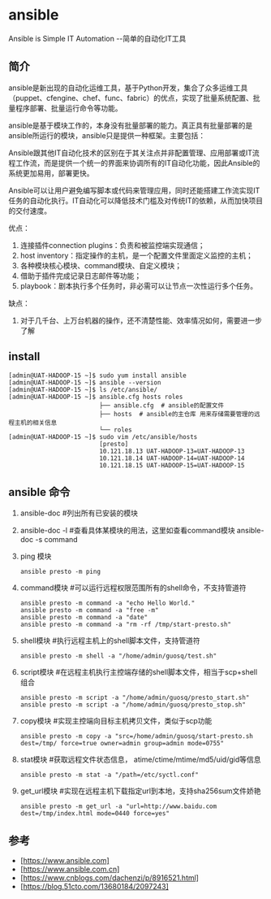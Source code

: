 # ansible

Ansible is Simple IT Automation    --简单的自动化IT工具

## 简介

ansible是新出现的自动化运维工具，基于Python开发，集合了众多运维工具（puppet、cfengine、chef、func、fabric）的优点，实现了批量系统配置、批量程序部署、批量运行命令等功能。

ansible是基于模块工作的，本身没有批量部署的能力。真正具有批量部署的是ansible所运行的模块，ansible只是提供一种框架。主要包括：

Ansible跟其他IT自动化技术的区别在于其关注点并非配置管理、应用部署或IT流程工作流，而是提供一个统一的界面来协调所有的IT自动化功能，因此Ansible的系统更加易用，部署更快。

Ansible可以让用户避免编写脚本或代码来管理应用，同时还能搭建工作流实现IT任务的自动化执行。IT自动化可以降低技术门槛及对传统IT的依赖，从而加快项目的交付速度。

优点：

1. 连接插件connection plugins：负责和被监控端实现通信；
2. host inventory：指定操作的主机，是一个配置文件里面定义监控的主机；
3. 各种模块核心模块、command模块、自定义模块；
4. 借助于插件完成记录日志邮件等功能；
5. playbook：剧本执行多个任务时，非必需可以让节点一次性运行多个任务。

缺点：

1. 对于几千台、上万台机器的操作，还不清楚性能、效率情况如何，需要进一步了解

## install

    [admin@UAT-HADOOP-15 ~]$ sudo yum install ansible
    [admin@UAT-HADOOP-15 ~]$ ansible --version
    [admin@UAT-HADOOP-15 ~]$ ls /etc/ansible/
    [admin@UAT-HADOOP-15 ~]$ ansible.cfg hosts roles  
                             ├── ansible.cfg  # ansible的配置文件                         
                             ├── hosts  # ansible的主仓库 用来存储需要管理的远程主机的相关信息                         
                             └── roles            
    [admin@UAT-HADOOP-15 ~]$ sudo vim /etc/ansible/hosts
                             [presto]
                             10.121.18.13 UAT-HADOOP-13=UAT-HADOOP-13
                             10.121.18.14 UAT-HADOOP-14=UAT-HADOOP-14
                             10.121.18.15 UAT-HADOOP-15=UAT-HADOOP-15

## ansible 命令

1. ansible-doc  #列出所有已安装的模块
2. ansible-doc -l  #查看具体某模块的用法，这里如查看command模块 ansible-doc -s command
3. ping 模块

       ansible presto -m ping

4. command模块  #可以运行远程权限范围所有的shell命令，不支持管道符

       ansible presto -m command -a "echo Hello World."
       ansible presto -m command -a "free -m"
       ansible presto -m command -a "date"
       ansible presto -m command -a "rm -rf /tmp/start-presto.sh"

5. shell模块  #执行远程主机上的shell脚本文件，支持管道符

       ansible presto -m shell -a "/home/admin/guosq/test.sh"

6. script模块  #在远程主机执行主控端存储的shell脚本文件，相当于scp+shell组合

       ansible presto -m script -a "/home/admin/guosq/presto_start.sh"
       ansible presto -m script -a "/home/admin/guosq/presto_stop.sh"

7. copy模块  #实现主控端向目标主机拷贝文件，类似于scp功能

       ansible presto -m copy -a "src=/home/admin/guosq/start-presto.sh dest=/tmp/ force=true owner=admin group=admin mode=0755"

8. stat模块  #获取远程文件状态信息， atime/ctime/mtime/md5/uid/gid等信息

       ansible presto -m stat -a "/path=/etc/syctl.conf"

9. get_url模块  #实现在远程主机下载指定url到本地，支持sha256sum文件娇艳

       ansible presto -m get_url -a "url=http://www.baidu.com dest=/tmp/index.html mode=0440 force=yes"

## 参考

* [https://www.ansible.com]
* [https://www.ansible.com.cn]
* [https://www.cnblogs.com/dachenzi/p/8916521.html]
* [https://blog.51cto.com/13680184/2097243]
